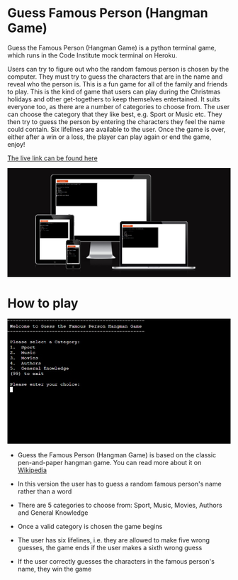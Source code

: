 <!--- Python terminal game -->
# Guess Famous Person (Hangman Game)

<!--- Game overview -->
Guess the Famous Person (Hangman Game) is a python terminal game, which runs in the Code Institute mock terminal on Heroku. 

Users can try to figure out who the random famous person is chosen by the computer. They must try to guess the characters that are in the name and reveal who the person is. This is a fun game for all of the family and friends to play. This is the kind of game that users can play during the Christmas holidays and other get-togethers to keep themselves entertained. It suits everyone too, as there are a number of categories to choose from. The user can choose the category that they like best, e.g. Sport or Music etc. They then try to guess the person by entering the characters they feel the name could contain. Six lifelines are available to the user. Once the game is over, either after a win or a loss, the player can play again or end the game, enjoy!

[The live link can be found here](https://guess-famous-person.herokuapp.com/) 
<!--- Responsive design image -->
<p align="center">
  <img src="./assets/images/responsive.jpg"/>  
</p>

<!--- Outline how to play the game -->
# How to play

<!--- Main Menu image -->
<p align="center">
  <img src="./assets/images/menu.jpg"/>  
</p>

  - Guess the Famous Person (Hangman Game) is based on the classic pen-and-paper hangman game. You can read more about it on [Wikipedia](https://en.wikipedia.org/wiki/Hangman_(game))

  - In this version the user has to guess a random famous person's name rather than a word 

  - There are 5 categories to choose from: Sport, Music, Movies, Authors and General Knowledge

  - Once a valid category is chosen the game begins

  - The user has six lifelines, i.e. they are allowed to make five wrong guesses, the game ends if the user makes a sixth wrong guess

  - If the user correctly guesses the characters in the famous person's name, they win the game

